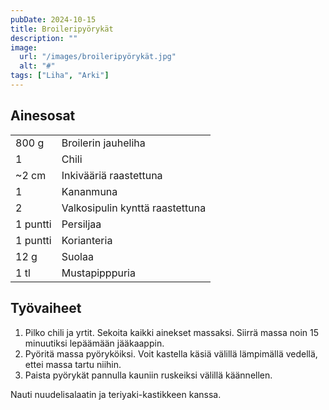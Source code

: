 ```yaml
---
pubDate: 2024-10-15
title: Broileripyörykät
description: ""
image:
  url: "/images/broileripyörykät.jpg"
  alt: "#"
tags: ["Liha", "Arki"]
---
```


## Ainesosat
|||
---|---
800 g|Broilerin jauheliha
1|Chili
~2 cm|Inkivääriä raastettuna
1|Kananmuna
2|Valkosipulin kynttä raastettuna
1 puntti|Persiljaa
1 puntti|Korianteria
12 g|Suolaa
1 tl|Mustapipppuria

## Työvaiheet
1. Pilko chili ja yrtit. Sekoita kaikki ainekset massaksi. Siirrä massa noin 15 minuutiksi lepäämään jääkaappin.
2. Pyöritä massa pyöryköiksi. Voit kastella käsiä välillä lämpimällä vedellä, ettei massa tartu niihin.
3. Paista pyörykät pannulla kauniin ruskeiksi välillä käännellen.

Nauti nuudelisalaatin ja teriyaki-kastikkeen kanssa.
